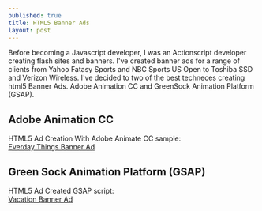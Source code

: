```yaml
---
published: true
title: HTML5 Banner Ads
layout: post
---
```

Before becoming a Javascript developer, I was an Actionscript developer creating flash sites and banners. I've created banner ads for a range of clients from Yahoo Fatasy Sports and NBC Sports US Open to Toshiba SSD and Verizon Wireless. I've decided to two of the best techneces creating html5 Banner Ads. Adobe Animation CC and GreenSock Animation Platform (GSAP).

## Adobe Animation CC

HTML5 Ad Creation With Adobe Animate CC sample:  
[Everday Things Banner Ad](https://s3-us-west-1.amazonaws.com/html5-ad-banners/everyday-things/index.html)

## Green Sock Animation Platform (GSAP)
HTML5 Ad Created GSAP script:  
[Vacation Banner Ad](https://s3-us-west-1.amazonaws.com/html5-ad-banners/vacation/index.html)